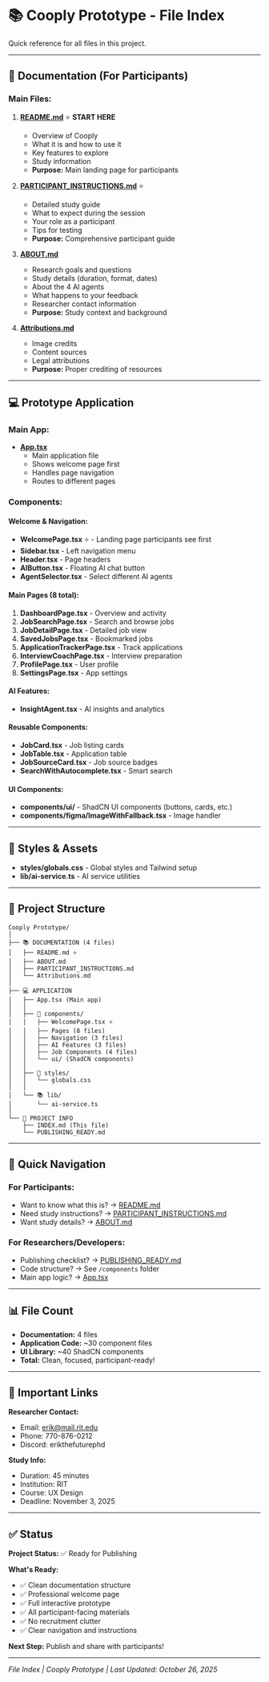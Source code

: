 # 📚 Cooply Prototype - File Index

Quick reference for all files in this project.

---

## 📄 Documentation (For Participants)

### **Main Files:**

1. **[README.md](./README.md)** ⭐ **START HERE**
   - Overview of Cooply
   - What it is and how to use it
   - Key features to explore
   - Study information
   - **Purpose:** Main landing page for participants

2. **[PARTICIPANT_INSTRUCTIONS.md](./PARTICIPANT_INSTRUCTIONS.md)** ⭐
   - Detailed study guide
   - What to expect during the session
   - Your role as a participant
   - Tips for testing
   - **Purpose:** Comprehensive participant guide

3. **[ABOUT.md](./ABOUT.md)**
   - Research goals and questions
   - Study details (duration, format, dates)
   - About the 4 AI agents
   - What happens to your feedback
   - Researcher contact information
   - **Purpose:** Study context and background

4. **[Attributions.md](./Attributions.md)**
   - Image credits
   - Content sources
   - Legal attributions
   - **Purpose:** Proper crediting of resources

---

## 💻 Prototype Application

### **Main App:**

- **[App.tsx](./App.tsx)**
  - Main application file
  - Shows welcome page first
  - Handles page navigation
  - Routes to different pages

### **Components:**

#### **Welcome & Navigation:**
- **WelcomePage.tsx** ⭐ - Landing page participants see first
- **Sidebar.tsx** - Left navigation menu
- **Header.tsx** - Page headers
- **AIButton.tsx** - Floating AI chat button
- **AgentSelector.tsx** - Select different AI agents

#### **Main Pages (8 total):**
1. **DashboardPage.tsx** - Overview and activity
2. **JobSearchPage.tsx** - Search and browse jobs
3. **JobDetailPage.tsx** - Detailed job view
4. **SavedJobsPage.tsx** - Bookmarked jobs
5. **ApplicationTrackerPage.tsx** - Track applications
6. **InterviewCoachPage.tsx** - Interview preparation
7. **ProfilePage.tsx** - User profile
8. **SettingsPage.tsx** - App settings

#### **AI Features:**
- **InsightAgent.tsx** - AI insights and analytics

#### **Reusable Components:**
- **JobCard.tsx** - Job listing cards
- **JobTable.tsx** - Application table
- **JobSourceCard.tsx** - Job source badges
- **SearchWithAutocomplete.tsx** - Smart search

#### **UI Components:**
- **components/ui/** - ShadCN UI components (buttons, cards, etc.)
- **components/figma/ImageWithFallback.tsx** - Image handler

---

## 🎨 Styles & Assets

- **styles/globals.css** - Global styles and Tailwind setup
- **lib/ai-service.ts** - AI service utilities

---

## 📁 Project Structure

```
Cooply Prototype/
│
├── 📚 DOCUMENTATION (4 files)
│   ├── README.md ⭐
│   ├── ABOUT.md
│   ├── PARTICIPANT_INSTRUCTIONS.md
│   └── Attributions.md
│
├── 💻 APPLICATION
│   ├── App.tsx (Main app)
│   │
│   ├── 🎨 components/
│   │   ├── WelcomePage.tsx ⭐
│   │   ├── Pages (8 files)
│   │   ├── Navigation (3 files)
│   │   ├── AI Features (3 files)
│   │   ├── Job Components (4 files)
│   │   └── ui/ (ShadCN components)
│   │
│   ├── 🎨 styles/
│   │   └── globals.css
│   │
│   └── 📚 lib/
│       └── ai-service.ts
│
└── 📖 PROJECT INFO
    ├── INDEX.md (This file)
    └── PUBLISHING_READY.md
```

---

## 🎯 Quick Navigation

### **For Participants:**
- Want to know what this is? → [README.md](./README.md)
- Need study instructions? → [PARTICIPANT_INSTRUCTIONS.md](./PARTICIPANT_INSTRUCTIONS.md)
- Want study details? → [ABOUT.md](./ABOUT.md)

### **For Researchers/Developers:**
- Publishing checklist? → [PUBLISHING_READY.md](./PUBLISHING_READY.md)
- Code structure? → See `/components` folder
- Main app logic? → [App.tsx](./App.tsx)

---

## 📊 File Count

- **Documentation:** 4 files
- **Application Code:** ~30 component files
- **UI Library:** ~40 ShadCN components
- **Total:** Clean, focused, participant-ready!

---

## 🔗 Important Links

**Researcher Contact:**
- Email: erik@mail.rit.edu
- Phone: 770-876-0212
- Discord: erikthefuturephd

**Study Info:**
- Duration: 45 minutes
- Institution: RIT
- Course: UX Design
- Deadline: November 3, 2025

---

## ✅ Status

**Project Status:** ✅ Ready for Publishing

**What's Ready:**
- ✅ Clean documentation structure
- ✅ Professional welcome page
- ✅ Full interactive prototype
- ✅ All participant-facing materials
- ✅ No recruitment clutter
- ✅ Clear navigation and instructions

**Next Step:** Publish and share with participants!

---

*File Index | Cooply Prototype | Last Updated: October 26, 2025*
